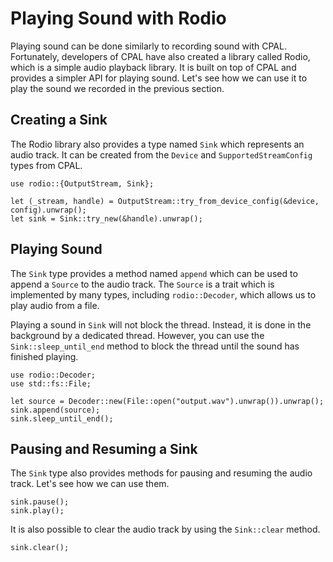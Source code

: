 # Playing Sound with Rodio

Playing sound can be done similarly to recording sound with CPAL. Fortunately, developers of CPAL have also created a library called Rodio, which is a simple audio playback library. It is built on top of CPAL and provides a simpler API for playing sound. Let's see how we can use it to play the sound we recorded in the previous section.

## Creating a Sink

The Rodio library also provides a type named `Sink` which represents an audio track. It can be created from the `Device` and `SupportedStreamConfig` types from CPAL.

```rust,noplayground
use rodio::{OutputStream, Sink};

let (_stream, handle) = OutputStream::try_from_device_config(&device, config).unwrap();
let sink = Sink::try_new(&handle).unwrap();
```

## Playing Sound

The `Sink` type provides a method named `append` which can be used to append a `Source` to the audio track. The `Source` is a trait which is implemented by many types, including `rodio::Decoder`, which allows us to play audio from a file.

Playing a sound in `Sink` will not block the thread. Instead, it is done in the background by a dedicated thread. However, you can use the `Sink::sleep_until_end` method to block the thread until the sound has finished playing.

```rust,noplayground
use rodio::Decoder;
use std::fs::File;

let source = Decoder::new(File::open("output.wav").unwrap()).unwrap();
sink.append(source);
sink.sleep_until_end();
```

## Pausing and Resuming a Sink

The `Sink` type also provides methods for pausing and resuming the audio track. Let's see how we can use them.

```rust,noplayground
sink.pause();
sink.play();
```

It is also possible to clear the audio track by using the `Sink::clear` method.

```rust,noplayground
sink.clear();
```
